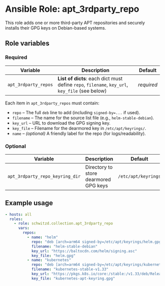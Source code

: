 # Ansible Role: apt_3rdparty_repo

This role adds one or more third-party APT repositories and securely installs their GPG keys on Debian-based systems.

## Role variables

### Required

| Variable             | Description                                                                                    | Default     |
|----------------------|------------------------------------------------------------------------------------------------|-------------|
| `apt_3rdparty_repos` | **List of dicts**: each dict must define `repo`, `filename`, `key_url`, `key_file` (see below) | _required_  |

Each item in `apt_3rdparty_repos` must contain:

- `repo` – The full `deb` line to add (including `signed-by=...` if used).
- `filename` – The name for the source list file (e.g., `helm-stable-debian`).
- `key_url` – URL to download the GPG signing key.
- `key_file` – Filename for the dearmored key in `/etc/apt/keyrings/`.
- `name` – _(optional)_ A friendly label for the repo (for logs/readability).

### Optional

| Variable                         | Description                             | Default               |
|----------------------------------|-----------------------------------------|-----------------------|
| `apt_3rdparty_repo_keyring_dir`  | Directory to store dearmored GPG keys   | `/etc/apt/keyrings`   |

## Example usage

```yaml
- hosts: all
  roles:
    - role: schwitzd.collection.apt_3rdparty_repo
      vars:
        repos:
          - name: "helm"
            repo: "deb [arch=arm64 signed-by=/etc/apt/keyrings/helm.gpg] https://baltocdn.com/helm/stable/debian/ all main"
            filename: "helm-stable-debian"
            key_url: "https://baltocdn.com/helm/signing.asc"
            key_file: "helm.gpg"
          - name: "kubernetes"
            repo: "deb [arch=arm64 signed-by=/etc/apt/keyrings/kubernetes-apt-keyring.gpg] https://pkgs.k8s.io/core:/stable:/v1.33/deb/ /"
            filename: "kubernetes-stable-v1.33"
            key_url: "https://pkgs.k8s.io/core:/stable:/v1.33/deb/Release.key"
            key_file: "kubernetes-apt-keyring.gpg"
```
